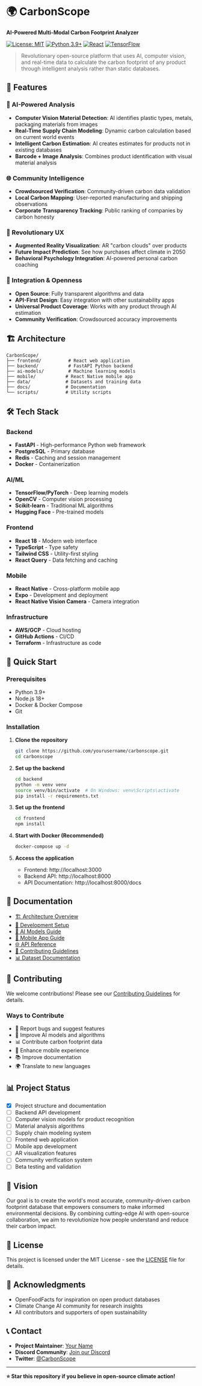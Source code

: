 # 🌍 CarbonScope

**AI-Powered Multi-Modal Carbon Footprint Analyzer**

[![License: MIT](https://img.shields.io/badge/License-MIT-yellow.svg)](https://opensource.org/licenses/MIT)
[![Python 3.9+](https://img.shields.io/badge/python-3.9+-blue.svg)](https://www.python.org/downloads/)
[![React](https://img.shields.io/badge/React-18+-61DAFB.svg)](https://reactjs.org/)
[![TensorFlow](https://img.shields.io/badge/TensorFlow-2.0+-FF6F00.svg)](https://tensorflow.org/)

> Revolutionary open-source platform that uses AI, computer vision, and real-time data to calculate the carbon footprint of any product through intelligent analysis rather than static databases.

## 🚀 Features

### 🔬 AI-Powered Analysis
- **Computer Vision Material Detection**: AI identifies plastic types, metals, packaging materials from images
- **Real-Time Supply Chain Modeling**: Dynamic carbon calculation based on current world events
- **Intelligent Carbon Estimation**: AI creates estimates for products not in existing databases
- **Barcode + Image Analysis**: Combines product identification with visual material analysis

### 🌐 Community Intelligence
- **Crowdsourced Verification**: Community-driven carbon data validation
- **Local Carbon Mapping**: User-reported manufacturing and shipping observations
- **Corporate Transparency Tracking**: Public ranking of companies by carbon honesty

### 📱 Revolutionary UX
- **Augmented Reality Visualization**: AR "carbon clouds" over products
- **Future Impact Prediction**: See how purchases affect climate in 2050
- **Behavioral Psychology Integration**: AI-powered personal carbon coaching

### 🔗 Integration & Openness
- **Open Source**: Fully transparent algorithms and data
- **API-First Design**: Easy integration with other sustainability apps
- **Universal Product Coverage**: Works with any product through AI estimation
- **Community Verification**: Crowdsourced accuracy improvements

## 🏗️ Architecture

```
CarbonScope/
├── frontend/          # React web application
├── backend/           # FastAPI Python backend
├── ai-models/         # Machine learning models
├── mobile/           # React Native mobile app
├── data/             # Datasets and training data
├── docs/             # Documentation
└── scripts/          # Utility scripts
```

## 🛠️ Tech Stack

### Backend
- **FastAPI** - High-performance Python web framework
- **PostgreSQL** - Primary database
- **Redis** - Caching and session management
- **Docker** - Containerization

### AI/ML
- **TensorFlow/PyTorch** - Deep learning models
- **OpenCV** - Computer vision processing
- **Scikit-learn** - Traditional ML algorithms
- **Hugging Face** - Pre-trained models

### Frontend
- **React 18** - Modern web interface
- **TypeScript** - Type safety
- **Tailwind CSS** - Utility-first styling
- **React Query** - Data fetching and caching

### Mobile
- **React Native** - Cross-platform mobile app
- **Expo** - Development and deployment
- **React Native Vision Camera** - Camera integration

### Infrastructure
- **AWS/GCP** - Cloud hosting
- **GitHub Actions** - CI/CD
- **Terraform** - Infrastructure as code

## 🚀 Quick Start

### Prerequisites
- Python 3.9+
- Node.js 18+
- Docker & Docker Compose
- Git

### Installation

1. **Clone the repository**
   ```bash
   git clone https://github.com/yourusername/carbonscope.git
   cd carbonscope
   ```

2. **Set up the backend**
   ```bash
   cd backend
   python -m venv venv
   source venv/bin/activate  # On Windows: venv\Scripts\activate
   pip install -r requirements.txt
   ```

3. **Set up the frontend**
   ```bash
   cd frontend
   npm install
   ```

4. **Start with Docker (Recommended)**
   ```bash
   docker-compose up -d
   ```

5. **Access the application**
   - Frontend: http://localhost:3000
   - Backend API: http://localhost:8000
   - API Documentation: http://localhost:8000/docs

## 📖 Documentation

- [🏗️ Architecture Overview](docs/architecture.md)
- [🔧 Development Setup](docs/development.md)
- [🤖 AI Models Guide](docs/ai-models.md)
- [📱 Mobile App Guide](docs/mobile.md)
- [🌐 API Reference](docs/api.md)
- [🤝 Contributing Guidelines](docs/contributing.md)
- [📊 Dataset Documentation](docs/datasets.md)

## 🤝 Contributing

We welcome contributions! Please see our [Contributing Guidelines](docs/contributing.md) for details.

### Ways to Contribute
- 🐛 Report bugs and suggest features
- 🔬 Improve AI models and algorithms
- 📊 Contribute carbon footprint data
- 📱 Enhance mobile experience
- 📚 Improve documentation
- 🌍 Translate to new languages

## 📊 Project Status

- [x] Project structure and documentation
- [ ] Backend API development
- [ ] Computer vision models for product recognition
- [ ] Material analysis algorithms
- [ ] Supply chain modeling system
- [ ] Frontend web application
- [ ] Mobile app development
- [ ] AR visualization features
- [ ] Community verification system
- [ ] Beta testing and validation

## 🌟 Vision

Our goal is to create the world's most accurate, community-driven carbon footprint database that empowers consumers to make informed environmental decisions. By combining cutting-edge AI with open-source collaboration, we aim to revolutionize how people understand and reduce their carbon impact.

## 📄 License

This project is licensed under the MIT License - see the [LICENSE](LICENSE) file for details.

## 🙏 Acknowledgments

- OpenFoodFacts for inspiration on open product databases
- Climate Change AI community for research insights
- All contributors and supporters of open sustainability

## 📞 Contact

- **Project Maintainer**: [Your Name](mailto:your.email@example.com)
- **Discord Community**: [Join our Discord](https://discord.gg/carbonscope)
- **Twitter**: [@CarbonScope](https://twitter.com/carbonscope)

---

**⭐ Star this repository if you believe in open-source climate action!**
